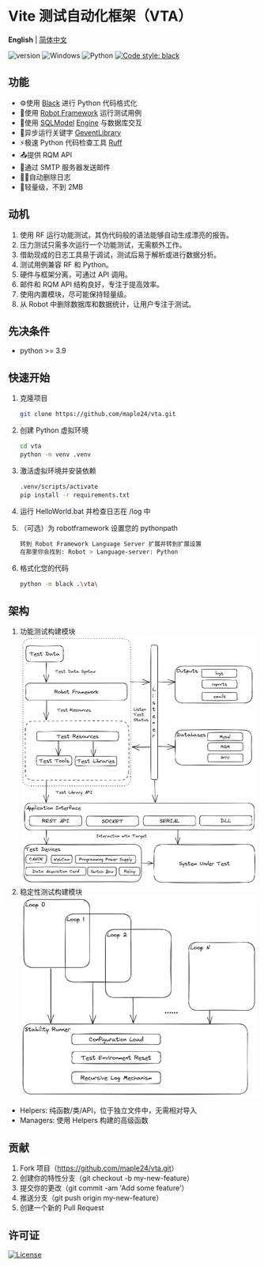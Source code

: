 # Vite 测试自动化框架（VTA）

**English** | [简体中文](README.zh-cn.md)

![version](https://img.shields.io/badge/version-1.0.0-blue)
![Windows](https://img.shields.io/badge/Windows-0078D6)
![Python](https://img.shields.io/badge/python-3670A0)
[![Code style: black](https://img.shields.io/badge/code%20style-black-000000.svg)](https://github.com/psf/black)

## 功能

- ⚙️使用 [Black](https://black.readthedocs.io/en/stable/) 进行 Python 代码格式化
- 🤖使用 [Robot Framework](https://robotframework.org/) 运行测试用例
- 🤝使用 [SQLModel](https://sqlmodel.tiangolo.com/) [Engine](https://docs.sqlalchemy.org/en/20/core/engines.html#mysql) 与数据库交互
- 🌽异步运行关键字 [GeventLibrary](https://github.com/eldaduzman/robotframework-gevent)
- ⚡️极速 Python 代码检查工具 [Ruff](https://beta.ruff.rs/docs/)
- 📤提供 RQM API
- 📧通过 SMTP 服务器发送邮件
- 🏃‍♂️自动删除日志
- 🍉轻量级，不到 2MB

## 动机

1. 使用 RF 运行功能测试，其伪代码般的语法能够自动生成漂亮的报告。
2. 压力测试只需多次运行一个功能测试，无需额外工作。
3. 借助现成的日志工具易于调试，测试后易于解析或进行数据分析。
4. 测试用例兼容 RF 和 Python。
5. 硬件与框架分离，可通过 API 调用。
6. 邮件和 RQM API 结构良好，专注于提高效率。
7. 使用内置模块，尽可能保持轻量级。
8. 从 Robot 中删除数据库和数据统计，让用户专注于测试。

## 先决条件

- python >= 3.9

## 快速开始

1. 克隆项目

    ```sh
    git clone https://github.com/maple24/vta.git
    ```

2. 创建 Python 虚拟环境

    ```sh
    cd vta
    python -m venv .venv
    ```

3. 激活虚拟环境并安装依赖

    ```sh
    .venv/scripts/activate
    pip install -r requirements.txt
    ```

4. 运行 HelloWorld.bat 并检查日志在 /log 中
5. （可选）为 robotframework 设置您的 pythonpath

    ```sh
    转到 Robot Framework Language Server 扩展并转到扩展设置
    在那里你会找到: Robot > Language-server: Python
    ```

6. 格式化您的代码

    ```sh
    python -m black .\vta\
    ```

## 架构

1. 功能测试构建模块
![images](docs/assets/functional.png)
2. 稳定性测试构建模块
![images](docs/assets/stability.png)

- Helpers: 纯函数/类/API，位于独立文件中，无需相对导入
- Managers: 使用 Helpers 构建的高级函数

## 贡献

1. Fork 项目（<https://github.com/maple24/vta.git>）
2. 创建你的特性分支（git checkout -b my-new-feature）
3. 提交你的更改（git commit -am 'Add some feature'）
4. 推送分支（git push origin my-new-feature）
5. 创建一个新的 Pull Request

## 许可证

[![License](https://img.shields.io/badge/License-Apache_2.0-blue.svg)](https://opensource.org/licenses/Apache-2.0)
